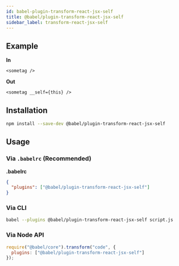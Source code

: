 ```yaml
---
id: babel-plugin-transform-react-jsx-self
title: @babel/plugin-transform-react-jsx-self
sidebar_label: transform-react-jsx-self
---
```


## Example

**In**

```
<sometag />
```

**Out**

```
<sometag __self={this} />
```

## Installation

```sh
npm install --save-dev @babel/plugin-transform-react-jsx-self
```

## Usage

### Via `.babelrc` (Recommended)

**.babelrc**

```json
{
  "plugins": ["@babel/plugin-transform-react-jsx-self"]
}
```

### Via CLI

```sh
babel --plugins @babel/plugin-transform-react-jsx-self script.js
```

### Via Node API

```javascript
require("@babel/core").transform("code", {
  plugins: ["@babel/plugin-transform-react-jsx-self"]
});
```

